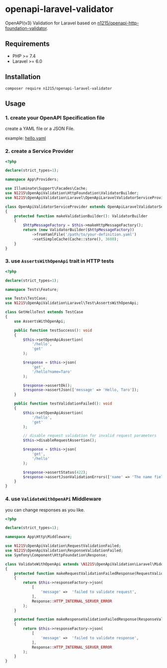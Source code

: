 # openapi-laravel-validator
OpenAPI(v3) Validation for Laravel based on [n1215/openapi-http-foundation-validator](https://github.com/n1215/openapi-http-foundation-validator).

## Requirements
- PHP >= 7.4
- Laravel >= 6.0

## Installation

```shell
composer require n1215/openapi-laravel-validator
```

## Usage

### 1. create your OpenAPI Specification file
create a YAML file or a JSON File.

example: [hello.yaml](./resource/hello.yaml)


### 2. create a Service Provider

```php
<?php

declare(strict_types=1);

namespace App\Providers;

use Illuminate\Support\Facades\Cache;
use N1215\OpenApiValidation\HttpFoundation\ValidatorBuilder;
use N1215\OpenApiValidation\Laravel\OpenApiLaravelValidatorServiceProvider;

class OpenApiValidatorServiceProvider extends OpenApiLaravelValidatorServiceProvider
{
    protected function makeValidationBuilder(): ValidatorBuilder
    {
        $httpMessageFactory = $this->makeHttpMessageFactory();
        return (new ValidatorBuilder($httpMessageFactory))
            ->fromYamlFile('/path/to/your-definition.yaml')
            ->setSimpleCache(Cache::store(), 3600);
    }
}
```

### 3. use `AssertsWithOpenApi` trait in HTTP tests

```php
<?php

declare(strict_types=1);

namespace Tests\Feature;

use Tests\TestCase;
use N1215\OpenApiValidation\Laravel\Test\AssertsWithOpenApi;

class GetHelloTest extends TestCase
{
    use AssertsWithOpenApi;

    public function testSuccess(): void
    {
        $this->setOpenApiAssertion(
            '/hello',
            'get'
        );

        $response = $this->json(
            'get',
            '/hello?name=Taro'
        );

        $response->assertOk();
        $response->assertJson(['message' => 'Hello, Taro']);
    }

    public function testValidationFailed(): void
    {
        $this->setOpenApiAssertion(
            '/hello',
            'get'
        );

        // disable request validation for invalid request parameters
        $this->disableRequestAssertion();

        $response = $this->json(
            'get',
            '/hello'
        );

        $response->assertStatus(422);
        $response->assertJsonValidationErrors(['name' => 'The name field is required']);
    }
}
```

### 4. use `ValidateWithOpenAPi` Middleware

you can change responses as you like.

```php
<?php

declare(strict_types=1);

namespace App\Http\Middleware;

use N1215\OpenApiValidation\RequestValidationFailed;
use N1215\OpenApiValidation\ResponseValidationFailed;
use Symfony\Component\HttpFoundation\Response;

class ValidateWithOpenApi extends \N1215\OpenApiValidation\Laravel\Middleware\ValidateWithOpenApi
{
    protected function makeRequestValidationFailedResponse(RequestValidationFailed $e): Response
    {
        return $this->responseFactory->json(
            [
                'message' =>  'failed to validate request',
            ],
            Response::HTTP_INTERNAL_SERVER_ERROR
        );
    }

    protected function makeResponseValidationFailedResponse(ResponseValidationFailed $e): Response
    {
        return $this->responseFactory->json(
            [
                'message' =>  'failed to validate response',
            ],
            Response::HTTP_INTERNAL_SERVER_ERROR
        );
    }
}
```
